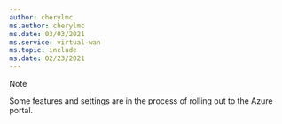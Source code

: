 ```yaml
---
author: cherylmc
ms.author: cherylmc
ms.date: 03/03/2021
ms.service: virtual-wan
ms.topic: include
ms.date: 02/23/2021
---
```


> [!NOTE]
> Some features and settings are in the process of rolling out to the Azure portal.
>
